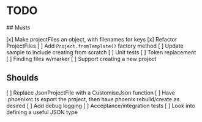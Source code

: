 # TODO

## Musts

[x] Make projectFiles an object, with filenames for keys
[x] Refactor ProjectFiles
[ ] Add `Project.fromTemplate()` factory method
[ ] Update sample to include creating from scratch
[ ] Unit tests
  [ ] Token replacement
  [ ] Finding files w/marker
[ ] Support creating a new project

## Shoulds

[ ] Replace JsonProjectFile with a CustomiseJson function
[ ] Have .phoenixrc.ts export the project, then have phoenix rebuild/create as desired
[ ] Add debug logging
[ ] Acceptance/integration tests
[ ] Look into defining a useful JSON type